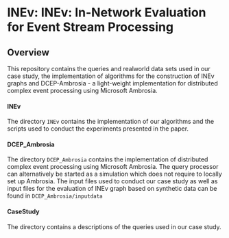 # INEv: INEv: In-Network Evaluation for Event Stream Processing

## Overview

This repository contains the queries and realworld data sets used in our case study, the implementation of algorithms for the construction of INEv graphs and DCEP-Ambrosia - a light-weight implementation for distributed complex event processing using Microsoft Ambrosia.


#### INEv

The directory `INEv` contains the implementation of our algorithms and the scripts used to conduct the experiments presented in the paper.

#### DCEP_Ambrosia

The directory `DCEP_Ambrosia` contains the implementation of distributed complex event processing using Microsoft Ambrosia. The query processor can alternatively be started as a simulation which does not require to locally set up Ambrosia.
The input files used to conduct our case study as well as input files for the evaluation of INEv graph based on synthetic data can be found in `DCEP_Ambrosia/inputdata` 

#### CaseStudy

The directory contains a descriptions of the queries used in our case study.

